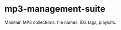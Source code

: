 mp3-management-suite
====================

Maintain MP3 collections: file names, ID3 tags, playlists.